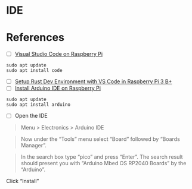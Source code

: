 # IDE


# References


- [ ] [Visual Studio Code on Raspberry Pi](https://code.visualstudio.com/docs/setup/raspberry-pi)

```
sudo apt update
sudo apt install code
```

- [ ] [Setup Rust Dev Environment with VS Code in Raspberry Pi 3 B+](https://www.youtube.com/watch?v=O9d8kiZQUT4)
- [ ] [Install Arduino IDE on Raspberry Pi](https://www.raspberrypi-spy.co.uk/2020/12/install-arduino-ide-on-raspberry-pi/)

```
sudo apt update
sudo apt install arduino
```

  - [ ] Open the IDE
 
  > Menu > Electronics > Arduino IDE
 
  > Now under the “Tools” menu select “Board” followed by “Boards Manager”.
 
  > In the search box type “pico” and press “Enter”. The search result should present you with “Arduino Mbed OS RP2040 Boards” by the “Arduino”.
 
   Click “Install”

